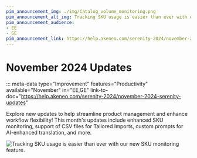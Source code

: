 ```yaml
---
pim_announcement_img: ./img/Catalog_volume_monitoring.png
pim_announcement_alt_img: Tracking SKU usage is easier than ever with our new SKU monitoring feature.
pim_announcement_audience:
- EE
- GE
pim_announcement_link: https://help.akeneo.com/serenity-2024/november-2024-serenity-updates
---
```


# November 2024 Updates
::: meta-data type="Improvement" features="Productivity" available="November" in="EE,GE" link-to-doc="https://help.akeneo.com/serenity-2024/november-2024-serenity-updates"

Explore new updates to help streamline product management and enhance workflow flexibility! This month's updates include enhanced SKU monitoring, support of CSV files for Tailored Imports, custom prompts for AI-enhanced translation, and more.

![Tracking SKU usage is easier than ever with our new SKU monitoring feature.](../img/Catalog_volume_monitoring.png)

